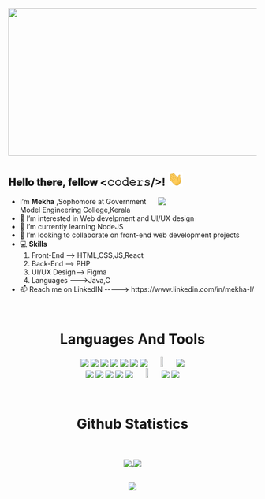 
 <img  height="300" width="1000"  src="https://images.squarespace-cdn.com/content/v1/60199867a5004258c3cf08f1/1612778794452-ABN1FMNDB7F1RYNGIAAQ/GIF+HELLO.gif?format=1000w " /> 
 
 
 
 <h2> 𝐇𝐞𝐥𝐥𝐨 𝐭𝐡𝐞𝐫𝐞, 𝐟𝐞𝐥𝐥𝐨𝐰 <𝚌𝚘𝚍𝚎𝚛𝚜/>! <img src="https://raw.githubusercontent.com/ABSphreak/ABSphreak/master/gifs/Hi.gif" width="30px"></h2>  
<img align='right' src='https://user-images.githubusercontent.com/5713670/87202985-820dcb80-c2b6-11ea-9f56-7ec461c497c3.gif' width='200"'>
 <ul>
 <li>I’m <b>Mekha</b> ,Sophomore at Government Model Engineering College,Kerala </li>
  <li>👀 I’m interested in Web develpment and UI/UX design</li>
<li>🌱 I’m currently learning NodeJS</li>
<li> 💞️ I’m looking to collaborate on front-end web development projects</li>
<li>💻  <b>Skills</b>  <br/>
     <ol>
     <li>Front-End -->   HTML,CSS,JS,React  </li> 
     <li>Back-End  -->   PHP</li>
     <li>UI/UX Design--> Figma</li>
     <li>Languages --->Java,C</li>
     </ol >
     </li>
<li>📫 Reach me on LinkedIN  ----->  https://www.linkedin.com/in/mekha-l/</li>
    </ul>
    <br/>
    
 <h1 align="center" >Languages And Tools</h1>
<div class="st"  align="center"}> 
<code><img width="10%" src="https://www.vectorlogo.zone/logos/java/java-ar21.svg"></code>
<code><img width="10%" src="https://www.vectorlogo.zone/logos/w3_html5/w3_html5-ar21.svg"></code>
<code><img width="10%" src="https://www.vectorlogo.zone/logos/w3_css/w3_css-ar21.svg"></code>
<code><img width="4%" src="https://cdn.jsdelivr.net/gh/devicons/devicon/icons/javascript/javascript-original.svg"  ></code>
<code><img width="4%"  src="https://cdn.jsdelivr.net/gh/devicons/devicon/icons/c/c-original.svg" ></code>
<code><img width="4%"   src="https://cdn.jsdelivr.net/gh/devicons/devicon/icons/dart/dart-original.svg"  " ></code>
<code><img width="10%"   src="https://www.vectorlogo.zone/logos/expressjs/expressjs-ar21.svg" ></code> 
<code><img width="10%"  height="3%"  src="https://www.vectorlogo.zone/logos/nodejs/nodejs-horizontal.svg" ></code> 
<code><img width="10%" src="https://www.vectorlogo.zone/logos/mysql/mysql-horizontal.svg"></code>
<br />
<code><img width="10%" src="https://www.vectorlogo.zone/logos/reactjs/reactjs-ar21.svg"></code>
<code><img width="10%" src="https://www.vectorlogo.zone/logos/git-scm/git-scm-ar21.svg"></code>
<code><img width="10%" src="https://www.vectorlogo.zone/logos/github/github-ar21.svg"></code>
<code><img width="10%" src="https://www.vectorlogo.zone/logos/canva/canva-ar21.svg"></code> 
<code><img width="4%" src="https://cdn.jsdelivr.net/gh/devicons/devicon/icons/figma/figma-original.svg" ></code>
<code><img width="10%"  height="6%" src="https://www.vectorlogo.zone/logos/typescriptlang/typescriptlang-ar21.svg" ></code>
<code><img width="10%" src="https://www.vectorlogo.zone/logos/mongodb/mongodb-ar21.svg"></code>
<code><img width="10%" src="https://www.vectorlogo.zone/logos/firebase/firebase-ar21.svg"></code>
 <br/>
  <br/>
 <br/>
  <h1 align="center"> Github Statistics   </h1>
   <br/>
 <br/>
  <div align="center"> 
     <a href="">
      <img align="center" src="https://github-readme-stats-sigma-five.vercel.app/api?username=Mekhadev2025&show_icons=true&include_all_commits=true&count_private=true&theme=react&line_height=40" />
    </a>
    <a href="">
      <img align="center" src="https://github-readme-stats.vercel.app/api/top-langs/?username=Mekhadev2025&theme=react&line_height=40&hide=css"/>
    </a>
</div

<br/>
<br />
 
![](https://visitor-badge.laobi.icu/badge?page_id=Mekhadev2025.Mekhadev2025)   
 
  
<!---
Mekhadev2025/Mekhadev2025 is a ✨ special ✨ repository because its `README.md` (this file) appears on your GitHub profile.
You can click the Preview link to take a look at your changes.
--->
